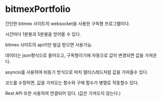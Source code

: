 # bitmexPortfolio

간단한 bitmex 사이트의 websocket을 사용한 구독형 프로그램이다. 

시간마다 1분봉과 5분봉을 얻어올 수 있다.

bitmex 사이트의 api키만 발급 받으면 사용가능. 

데이터는 json형식으로 들어오고, 구독형이기에 자동으로 값이 변경되면 값을 가져온다. 

asyncio를 사용하여 비동기 방식으로 마치 멀티스레드처럼 값을 가져올수 있다. 

코드를 수정하면, 값을 가져오는 함수와 구매 함수가 병렬로 작동할수 있다. 

Rest API 또한 사용하여 연결되어 있다. (값은 가져오지 않는다.)

